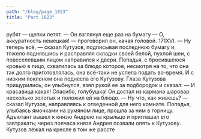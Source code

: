 ```yaml
---
path: "/blog/page_1823"
title: "Part 1823"
---
```


рубят — щепки летят. — Он взглянул еще раз на бумагу — О, аккуратность немецкая! — проговорил он, качая головой.
171XVI.
— Ну теперь всё, — сказал Кутузов, подписывая последнюю бумагу и, тяжело поднявшись и расправляя складки своей белой, пухлой шеи, с повеселевшим лицом направился к двери.
Попадья, с бросившеюся кровью в лицо, схватилась за блюдо которое, несмотря на то, что она так долго приготовлялась, она всё-таки не успела подать во-время. И с низким поклоном она поднесла его Кутузову.
Глаза Кутузова прищурились; он улыбнулся, взял рукой ее за подбородок и сказал:
— И красавица какая! Спасибо, голубушка!
Он достал из кармана шаровар несколько золотых и положил ей на блюдо.
— Ну что, как живешь? — сказал Кутузов, направляясь к отведенной для него комнате. Попадья, улыбаясь ямочками на румяном лице, прошла за ним в горницу. Адъютант вышел к князю Андрею на крыльцо и приглашал его завтракать; через полчаса князя Андрея позвали опять к Кутузову. Кутузов лежал на кресле в том же рассте
